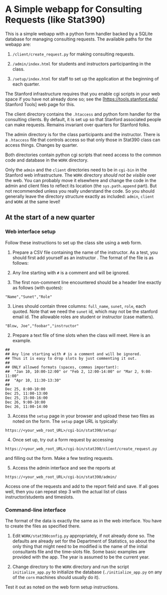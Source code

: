 # A Simple webapp for Consulting Requests (like Stat390)

This is a simple webapp with a python form handler backed by a SQLite
database for managing consulting requests. The available paths for the
webapp are:

1. `/client/create_request.py` for making consulting requests.

2. `/admin/index.html` for students and instructors participanting in
   the class.

3. `/setup/index.html` for staff to set up the application at the
   beginning of each quarter. 

The Stanford infrastructure requires that you enable cgi scripts in
your web space if you have not already done so; see the
[https://tools.stanford.edu/ Stanford Tools] web page for this.

The client directory contains the `.htaccess` and python form handler
for the consulting clients.  By default, it is set up so that Stanford
associated people can make requests.  Remains invariant over quarters
for Stanford folks.

The admin directory is for the class participants and the
instructor. There is a `.htaccess` file that controls access so that
only those in Stat390 class can access things. Changes by quarter.

Both directories contain python cgi scripts that need access to the
common code and database in the `WORK` directory.

Only the `admin` and the `client` directories need to be in `cgi-bin`
in the Stanford web infrastructure. The `WORK` directory _should not
be visible_ over the web. You can probably move it elsewhere and
change the code in the admin and client files to reflect its location
(the `sys.path.append` part). But not recommended unless you really
understand the code. So you should generally leave the directory
structure exactly as included: `admin`, `client` and `WORK` at the
same level!

## At the start of a new quarter

### Web interface setup

Follow these instructions to set up the class site using a web form. 

1. Prepare a CSV file containing the name of the instructor. As a test, you should first add yourself as an instructor . The format of the file is as follows:

  1. Any line starting with `#` is a comment and will be ignored.

  2. The first non-comment line encountered should be a header line exactly as follows (with quotes): 
```
"Name","Sunet","Role"
```

  3. Lines should contain three columns: `full_name`, `sunet`, `role`, each quoted. Note that we need the `sunet` id, which may not be the stanford email id. The allowable roles are student or instructor (case matters). 
```
"Blow, Joe","foobar","instructor"
```

2. Prepare a text file of time slots when the class will meet. Here is an example.
```
##
## Any line starting with # is a comment and will be ignored.
## Thus it is easy to drop slots by just commenting it out.
##
## ONLY allowed formats (spaces, commas important): 
##  "Jan 10, 10:00-12:00" or "Feb 2, 12:00-14:00" or "Mar 2, 9:00-11:00"
##  "Apr 10, 11:30-13:30"
##
Dec 25, 8:00-10:00
Dec 25, 11:00-13:00
Dec 25, 15:00-16:00
Dec 26, 9:00-10:00
Dec 26, 11:00-14:00
```

3. Access the `setup` page in your browser and upload these two files as noted on the form. The `setup` page URL is typically:
```
https://<your_web_root_URL>/cgi-bin/stat390/setup/
```

4. Once set up, try out a form request by accessing
```
https://<your_web_root_URL>/cgi-bin/stat390/client/create_request.py
```
   and filling out the form.  Make a few testing requests.

5. Access the admin interface and see the reports at
```
https://<your_web_root_URL>/cgi-bin/stat390/admin/
```
   Access one of the requests and add to the report field and save.
   If all goes well, then you can repeat step 3 with the actual list
   of class instructor/students and timeslots.

### Command-line interface

The format of the data is exactly the same as in the web
interface. You have to create the files as specified there. 

1. Edit `WORK/stat390config.py` appropriately, if not already done
   so. The defaults are already set for the Department of Statistics,
   so about the only thing that might need to be modified is the name
   of the initial consultants file and the time-slots file. Some basic
   examples are provided with the app. The year is assumed to be
   the current year.

2. Change directory to the `WORK` directory and run the script
   `initialize_app.py` to initialize the database
   (`./initialize_app.py` on any of the `corn` machines should usually
   do it).

Test it out as noted on the web form setup instructions.
